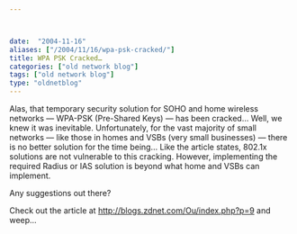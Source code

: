 ```yaml
---



date:  "2004-11-16"
aliases: ["/2004/11/16/wpa-psk-cracked/"]
title: WPA PSK Cracked…
categories: ["old network blog"]
tags: ["old network blog"]
type: "oldnetblog"
---
```

Alas, that temporary security solution for SOHO and home wireless networks — WPA-PSK (Pre-Shared Keys) — has been cracked…  Well, we knew it was inevitable.  Unfortunately, for the vast majority of small networks — like those in homes and VSBs (very small businesses) — there is no better solution for the time being…  Like the article states, 802.1x solutions are not vulnerable to this cracking.  However, implementing the required Radius or IAS solution is beyond what home and VSBs can implement.


Any suggestions out there?


Check out the article at <a href="http://blogs.zdnet.com/Ou/index.php?p=9">http://blogs.zdnet.com/Ou/index.php?p=9</a> and weep…


